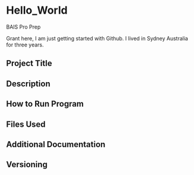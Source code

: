 # Hello_World
BAIS Pro Prep

Grant here, I am just getting started with Github. I lived in Sydney Australia for three years.
## Project Title
## Description
## How to Run Program
## Files Used
## Additional Documentation
## Versioning
